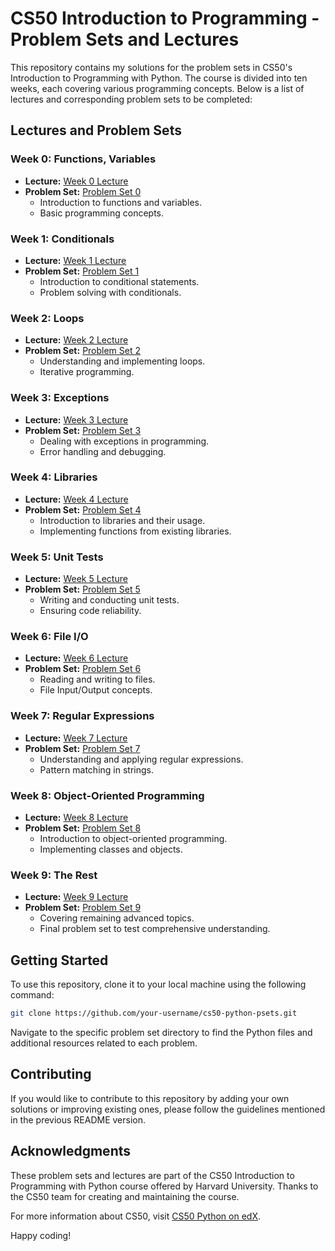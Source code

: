 # CS50 Introduction to Programming - Problem Sets and Lectures

This repository contains my solutions for the problem sets in CS50's Introduction to Programming with Python. The course is divided into ten weeks, each covering various programming concepts. Below is a list of lectures and corresponding problem sets to be completed:

## Lectures and Problem Sets

### Week 0: Functions, Variables
   - **Lecture:** [Week 0 Lecture](https://cs50.harvard.edu/python/2022/weeks/0/)
   - **Problem Set:** [Problem Set 0](./pset0)
     - Introduction to functions and variables.
     - Basic programming concepts.

### Week 1: Conditionals
   - **Lecture:** [Week 1 Lecture](https://cs50.harvard.edu/python/2022/weeks/1/)
   - **Problem Set:** [Problem Set 1](./pset1)
     - Introduction to conditional statements.
     - Problem solving with conditionals.

### Week 2: Loops
   - **Lecture:** [Week 2 Lecture](https://cs50.harvard.edu/python/2022/weeks/2/)
   - **Problem Set:** [Problem Set 2](./pset2)
     - Understanding and implementing loops.
     - Iterative programming.

### Week 3: Exceptions
   - **Lecture:** [Week 3 Lecture](https://cs50.harvard.edu/python/2022/weeks/3/)
   - **Problem Set:** [Problem Set 3](./pset3)
     - Dealing with exceptions in programming.
     - Error handling and debugging.

### Week 4: Libraries
   - **Lecture:** [Week 4 Lecture](https://cs50.harvard.edu/python/2022/weeks/4/)
   - **Problem Set:** [Problem Set 4](./pset4)
     - Introduction to libraries and their usage.
     - Implementing functions from existing libraries.

### Week 5: Unit Tests
   - **Lecture:** [Week 5 Lecture](https://cs50.harvard.edu/python/2022/weeks/5/)
   - **Problem Set:** [Problem Set 5](./pset5)
     - Writing and conducting unit tests.
     - Ensuring code reliability.

### Week 6: File I/O
   - **Lecture:** [Week 6 Lecture](https://cs50.harvard.edu/python/2022/weeks/6/)
   - **Problem Set:** [Problem Set 6](./pset6)
     - Reading and writing to files.
     - File Input/Output concepts.

### Week 7: Regular Expressions
   - **Lecture:** [Week 7 Lecture](https://cs50.harvard.edu/python/2022/weeks/7/)
   - **Problem Set:** [Problem Set 7](./pset7)
     - Understanding and applying regular expressions.
     - Pattern matching in strings.

### Week 8: Object-Oriented Programming
   - **Lecture:** [Week 8 Lecture](https://cs50.harvard.edu/python/2022/weeks/8/)
   - **Problem Set:** [Problem Set 8](./pset8)
     - Introduction to object-oriented programming.
     - Implementing classes and objects.

### Week 9: The Rest
   - **Lecture:** [Week 9 Lecture](https://cs50.harvard.edu/python/2022/weeks/9/)
   - **Problem Set:** [Problem Set 9](./pset9)
     - Covering remaining advanced topics.
     - Final problem set to test comprehensive understanding.

## Getting Started

To use this repository, clone it to your local machine using the following command:

```bash
git clone https://github.com/your-username/cs50-python-psets.git
```

Navigate to the specific problem set directory to find the Python files and additional resources related to each problem.

## Contributing

If you would like to contribute to this repository by adding your own solutions or improving existing ones, please follow the guidelines mentioned in the previous README version.

## Acknowledgments

These problem sets and lectures are part of the CS50 Introduction to Programming with Python course offered by Harvard University. Thanks to the CS50 team for creating and maintaining the course.

For more information about CS50, visit [CS50 Python on edX](https://www.edx.org/learn/python/harvard-university-cs50-s-introduction-to-programming-with-python?index=product&queryID=0230161d23441dc17917d5f22dd9cbc8&position=3&linked_from=autocomplete&c=autocomplete).

Happy coding!
